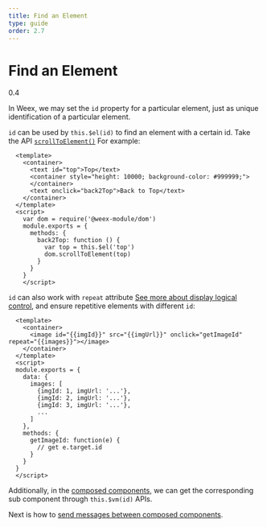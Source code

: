 ```yaml
---
title: Find an Element
type: guide
order: 2.7
---
```


# Find an Element
<span class="weex-version">0.4</span>

In Weex, we may set the `id` property for a particular element, just as unique identification of a particular element.

`id` can be used by `this.$el(id)` to find an element with a certain id. Take the API [`scrollToElement()`](../modules/dom.md#scrolltoelementnode-options) For example:

```
  <template>
    <container>
      <text id="top">Top</text>
      <container style="height: 10000; background-color: #999999;">
      </container>
      <text onclick="back2Top">Back to Top</text>
    </container>
  </template>
  <script>
    var dom = require('@weex-module/dom')
    module.exports = {
      methods: {
        back2Top: function () {
          var top = this.$el('top')
          dom.scrollToElement(top)
        }
      }
    }
    </script>
```

`id` can also work with `repeat` attribute [See more about display logical control](./display-logic.md), and ensure repetitive elements with different `id`:

```
  <template>
    <container>
      <image id="{{imgId}}" src="{{imgUrl}}" onclick="getImageId" repeat="{{images}}"></image>
    </container>
  </template>
  <script>
  module.exports = {
    data: {
      images: [
        {imgId: 1, imgUrl: '...'},
        {imgId: 2, imgUrl: '...'},
        {imgId: 3, imgUrl: '...'},
        ...
      ]
    },
    methods: {
      getImageId: function(e) {
        // get e.target.id
      }
    }
  }
  </script>
```

Additionally, in the [composed components](./composed-component.md), we can get the corresponding sub component through `this.$vm(id)` APIs.

Next is how to [send messages between composed components](./comm.md).
